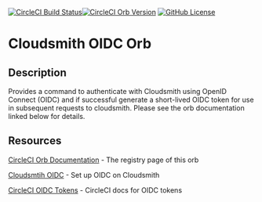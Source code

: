 [![CircleCI Build Status](https://dl.circleci.com/status-badge/img/gh/ft-circleci-orbs/cloudsmith-oidc-orb/tree/main.svg?style=svg&circle-token=60e93e1a555bbe15b9cc8391566c10765a6e3435)](https://dl.circleci.com/status-badge/redirect/gh/ft-circleci-orbs/cloudsmith-oidc-orb/tree/main)[![CircleCI Orb Version](https://badges.circleci.com/orbs/ft-circleci-orbs/cloudsmith-oidc.svg)](https://circleci.com/developer/orbs/orb/ft-circleci-orbs/cloudsmith-oidc) [![GitHub License](https://img.shields.io/badge/license-MIT-lightgrey.svg)](https://raw.githubusercontent.com/ft-circleci-orbs/cloudsmith-oidc-orb/main/LICENSE)


# Cloudsmith OIDC Orb

## Description

Provides a command to authenticate with Cloudsmith using OpenID Connect (OIDC) and if successful generate a short-lived OIDC token for use in subsequent requests to cloudsmith. Please see the orb documentation linked below for details.


## Resources

[CircleCI Orb Documentation](https://circleci.com/developer/orbs/orb/ft-circleci-orbs/cloudsmith-oidc) - The registry page of this orb

[Cloudsmtih OIDC](https://help.cloudsmith.io/docs/openid-connect) - Set up OIDC on Cloudsmith

[CircleCI OIDC Tokens](https://circleci.com/docs/openid-connect-tokens/) - CircleCI docs for OIDC tokens
